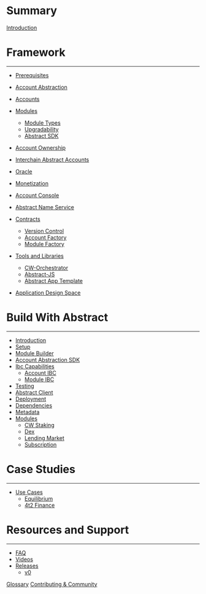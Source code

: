 # Summary

[Introduction](./0_introduction.md)

# Framework
---

- [Prerequisites](./3_framework/0_technologies.md)
- [Account Abstraction](./3_framework/2_account_abstraction.md)
- [Accounts](./3_framework/3_architecture.md)
- [Modules](./3_framework/5_modules.md)
    - [Module Types](./3_framework/6_module_types.md)
    - [Upgradability](./3_framework/7_upgradability.md)
    - [Abstract SDK](./3_framework/1_abstract_sdk.md)
- [Account Ownership](./3_framework/4_ownership.md)
- [Interchain Abstract Accounts](./3_framework/8_ibc.md)
- [Oracle](./5_platform/7_oracle.md)
- [Monetization](./5_platform/6_monetization.md)
- [Account Console](./5_platform/4_account_console.md)
- [Abstract Name Service](./5_platform/1_ans.md)

- [Contracts](./5_platform/index.md)
    - [Version Control](./5_platform/2_version_control.md)
    - [Account Factory](./5_platform/3_account_factory.md)
    - [Module Factory](./5_platform/5_module_factory.md)

- [Tools and Libraries](1_products/index.md)
  - [CW-Orchestrator](./1_products/1_cw_orchestrator.md)
  - [Abstract-JS](./1_products/4_abstract_js.md)
  - [Abstract App Template](./1_products/2_abstract_app_template.md)
  <!-- - [Abstract Testing](./1_products/3_abstract_testing.md) -->

- [Application Design Space](./2_introduction/1_design_space.md)
  
# Build With Abstract
---

- [Introduction](./4_get_started/1_index.md)
- [Setup](./4_get_started/2_installation.md)
- [Module Builder](./4_get_started/3_module_builder.md)
- [Account Abstraction SDK](./4_get_started/4_sdk.md)
- [Ibc Capabilities](./4_get_started/10_ibc_capabilities.md)
  - [Account IBC](./ibc/account-ibc.md)
  - [Module IBC](./ibc/module-ibc.md)
- [Testing](./4_get_started/6_module_testing.md)
- [Abstract Client](./4_get_started/5_abstract_client.md)
- [Deployment](./4_get_started/7_module_deployment.md)
- [Dependencies](./4_get_started/8_dependencies.md)
- [Metadata](./4_get_started/9_metadata.md)
- [Modules](./modules/index.md)
    - [CW Staking](./modules/cw-staking.md)
    - [Dex](./modules/dex.md)
    - [Lending Market](./modules/lending-market.md)
    - [Subscription](./modules/subscription.md)

# Case Studies
---

- [Use Cases](./7_use_cases/index.md)
    - [Equilibrium](./7_use_cases/1_equilibrium.md)
    - [4t2 Finance](./7_use_cases/2_4t2.md)


# Resources and Support

---

- [FAQ](./video_and_content/faq.md)
- [Videos](./video_and_content/videos.md)
- [Releases](./releases/index.md)
    - [v0](./releases/v0.md)

[Glossary](./9_glossary.md)
[Contributing & Community](./contributing.md)


<!-- -Introduction
   -Brief overview of Abstract and its core principles.
   -Account Abstraction
   -Architecture
   -Modules - overview of modular architecture
   -Governance
   -Value Proposition - Overview of benefits for developers

-Getting Started
   -Installation - guide to get started with Abstraction
   -Account Creation
   -SDK
   -Module Development
       -Create, deploy, and integrate
       -Best practices

-Use Cases
   -Equilibrium/4t2 example
   -Inspiration and guidance for developers to explore new possibilities with Abstract.

-Resources and Support
   -Additional documentation, tutorials, guides
   -Contributing/Community
   -FAQ
   -Discord/Abstract links -->
